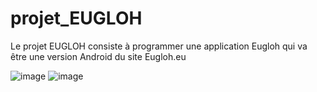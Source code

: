 # projet_EUGLOH
Le projet EUGLOH consiste à programmer une application Eugloh qui va être une version Android du site Eugloh.eu

![image](https://user-images.githubusercontent.com/98756517/229181290-6a6167bc-b741-412b-a665-b665c2e67b6d.png)
![image](https://user-images.githubusercontent.com/98756517/229181757-3463c9ae-25b1-4d01-a7cd-2fc5da13036e.png)
